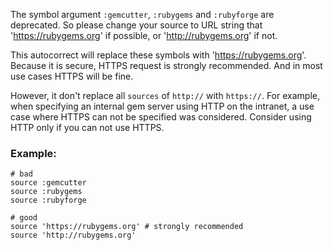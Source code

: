 The symbol argument `:gemcutter`, `:rubygems` and `:rubyforge`
are deprecated. So please change your source to URL string that
'https://rubygems.org' if possible, or 'http://rubygems.org' if not.

This autocorrect will replace these symbols with 'https://rubygems.org'.
Because it is secure, HTTPS request is strongly recommended. And in
most use cases HTTPS will be fine.

However, it don't replace all `sources` of `http://` with `https://`.
For example, when specifying an internal gem server using HTTP on the
intranet, a use case where HTTPS can not be specified was considered.
Consider using HTTP only if you can not use HTTPS.

### Example:
    # bad
    source :gemcutter
    source :rubygems
    source :rubyforge

    # good
    source 'https://rubygems.org' # strongly recommended
    source 'http://rubygems.org'